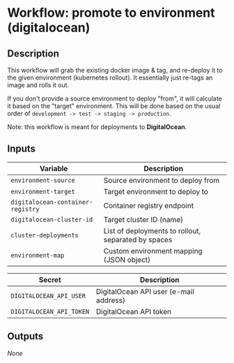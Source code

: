 # Workflow: promote to environment (digitalocean)

## Description

This workflow will grab the existing docker image & tag, and re-deploy it to the given environment (kubernetes rollout). It essentially just re-tags an image and rolls it out.

If you don't provide a source environment to deploy "from", it will calculate it based on the "target" environment. This will be done based on the usual order of `development -> test -> staging -> production`.

Note: this workflow is meant for deployments to **DigitalOcean**.

## Inputs

| Variable | Description |
| -------- | ----------- |
| `environment-source` | Source environment to deploy from |
| `environment-target` | Target environment to deploy to |
| `digitalocean-container-registry` | Container registry endpoint |
| `digitalocean-cluster-id` | Target cluster ID (name) |
| `cluster-deployments` | List of deployments to rollout, separated by spaces |
| `environment-map` | Custom environment mapping (JSON object) |

| Secret | Description |
| -------- | ----------- |
| `DIGITALOCEAN_API_USER` | DigitalOcean API user (e-mail address) |
| `DIGITALOCEAN_API_TOKEN` | DigitalOcean API token |

## Outputs

_None_
